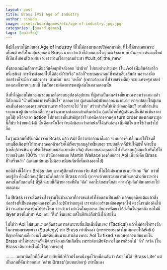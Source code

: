 ```yaml
---
layout: post
title: Brass [VS] Age of Industry
author: sisada
image: assets/boardgames/etc/age-of-industry.jpg.jpg
categories: [board games]
tags: [กบเล่าเรื่อง]
---
```

พึ่งมีโอกาสได้หยิบเอา Age of industry ที่ไม่ได้กางมาหลายปีออกมาเล่น ที่ไม่ได้กางเลยเพราะเพื่อนตัวหลักในกลุ่มชอบเล่น Brass มากกว่าแล้วก็ตัวผมเองในฐานะเจ้าของเกม ดันอยากเล่นเกมใหม่ที่เป็นทั้งของตัวเองกับของชาวบ้านเรื่อยๆตามประสา #cult\_of\_the\_new

ทั้งสองเกมมีหลักการเดียวกันคือธุรกิจส่งออก 'ผ้าฝ้าย' ไปขายต่างประเทศ (ใน AoI เพิ่มสินค้ามาอีกหนึ่งชนิด) การที่จะส่งออกไปได้ต้องมี'ท่าเรือ' แล้วก็'ระบบคมนาคม'ที่จะลำเลียงสินค้า พอจะลงมือก่อสร้างก็จะมีความต้องการ 'ถ่านหิน' และ 'เหล็ก' (เพราะต้องเอาไปจ่ายสร้างตึก) ระบบเศรษฐศาสตร์ของเกมก็จะวนๆแบบนี้ ขึ้นกับความต้องการของผู้เล่นในตลาดตอนนั้น

สิ่งที่ทั้งคู่มอบให้และผมชอบมากคือระบบอุปสงค์อุปทาน ที่ผู้เล่นเป็นคนสร้างขึ้นมาเองระหว่างเกม แล้วก็ตัวเกมมี 'น้ำหนักของการตัดสินใจ' ตลอดเวลา ผู้เล่นผลิตผ้าฝ้ายออกมามากมาย เราจะปล่อยให้ผู้เล่นคนนั้นส่งออกเองครบกระบวนการ หรือเราจะไป 'ช่วย' สร้างท่าเรือให้เค้าส่งออกดีนะ? ยามที่ถ่านหินราคาแพงผู้เล่นจะต้องเลือกระหว่างหาทางส่งออกถ่านหินทำเงิน (แต่ก็ช่วยให้ผู้เล่นคนอื่นมีถ่านหินราคาถูกใช้) หรือจะเอา action ไปทำอย่างอื่นสำคัญกว่า? เทคนิคการควบคุม turn order ของเกมตระกูลนี้ก็นับว่าง่ายแต่เจ๋งดี นั้นคือตานั้นใครจ่ายตังน้อยกว่าตาหน้าก็ได้เล่นก่อน เพิ่มมิติในการใช้เงินเข้าไปอีก

ในฐานะเกมที่ปรับกติกาจาก Brass แล้ว AoI ถือว่าทำออกมาดีมาก ระบบการ์ดเปลี่ยนมาใช้โซนสีแทนชื่อเมืองทำให้สามารถออกตัวเสริมได้เรื่อยๆแถมดูง่ายขึ้นเยอะ ระบบกติกาก็ปรับให้เข้าใจง่ายขึ้น (เหล็ก/ถ่านหิน ถูกปรับใช้ระบบขนส่งแบบเดียวกัน) ตัดระบบสองยุคออกไป ตัดระบบกู้เงินแล้วหันไปใช้ระบบเงินสด 100% ฯลฯ ตัวนักออกแบบ Martin Wallace เองก็บอกว่า AoI เนี่ยล่ะคือ Brass ที่'เสร็จแล้ว' (แต่คนเล่นเกมไม่น้อยเหมือนกันที่เห็นต่างออกไป)

พอดีช่วงนี้ได้กาง Brass บ่อย ความรู้สึกหลังจากมาจับ AoI ที่ไม่ได้เล่นมานานพบว่าเกม 'จืด' กว่าที่เคยรู้สึก คือเมื่อก่อนรู้สึกว่ามันใกล้กว่า Brass กว่านี้ (อาจจะด้วยประสบการณ์ที่แตกต่างกันระหว่างตอนนั้นกับตอนนี้) ที่รู้สึกแบบนี้ก็ด้วยความที่มัน 'ตัด' ออกไปเยอะเนี่ยล่ะ ความ'ลุ่มลึก'มันเลยหายไปเยอะตาม

ใน Brass เราจะได้สร้างโรงงานในช่วงเวลาที่การขนส่งยังใช้คลองเป็นหลัก พอจบยุคคิดแต้มแล้วสิ่งก่อสร้างที่เป็นของยุคคลองจะโดนโละ(นัยว่าตกยุค) เราจะต้องสร้างแต่ของยุครถไฟ ตรงนี้เราต้องคิดให้ดีว่าจะแบ่งการลงทุนไปตรงไหน ระหว่างเร่งทำเงินในยุคแรก กับการพัฒนาให้ยั่งยืนในยุคหลัง พอไม่มี layer ตรงนี้เข้ามา AoI เลย 'ตื้น' ขึ้นเยอะ แต่ในอีกแง่ก็เข้าถึงได้ง่ายขึ้น

ไม่ใช่ว่า AoI ไม่สนุกนะ แค่สัดส่วนการเล่นระยะสั้นมันเพิ่มขึ้นเยอะ (Tactical) แล้วไม่ค่อยให้รางวัลในการแผนระยะยาว (Strategy) เท่า Brass เท่านั้นเอง (เพราะระยะเวลาในเกมหายไปครึ่งนึง) ปัญหาคือเกมเคี้ยวง่ายขึ้นแต่ดันเล่นนานเท่าเดิม เพราะ AoI ไม่ fixed จำนวนตาการเล่นแบบใน Brass ทำให้หลายๆครั้งเกิดการดึงเกมกันเกิดขึ้น เพราะต้องเสียจังหวะในการเลือกไป 'จั่ว' การ์ด (ใน Brass เติมการ์ดในมือให้ทุกจบรอบ)

.........แต่มาคิดอีกทีก็เห็นด้วยกับที่นักรีวิวฝรั่งคนนึงพูดไว้เหมือนกันว่า AoI ไม่ใช่ 'Brass Lite' แต่เป็นเกมที่ดันทำออกมา 'คล้าย Brass'(แบบแปลกๆ) เท่านั้นเอง